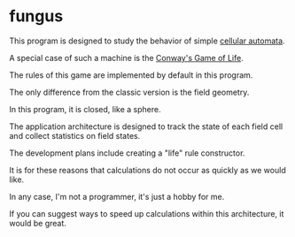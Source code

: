 # fungus

This program is designed to study the behavior of simple [cellular automata](https://en.wikipedia.org/wiki/Cellular_automaton).

A special case of such a machine is the [Conway's Game of Life](https://en.wikipedia.org/wiki/Conway%27s_Game_of_Life).

The rules of this game are implemented by default in this program.

The only difference from the classic version is the field geometry.

In this program, it is closed, like a sphere.

The application architecture is designed to track the state of each field cell and collect statistics on field states.

The development plans include creating a "life" rule constructor.

It is for these reasons that calculations do not occur as quickly as we would like.

In any case, I'm not a programmer, it's just a hobby for me.

If you can suggest ways to speed up calculations within this architecture, it would be great.
